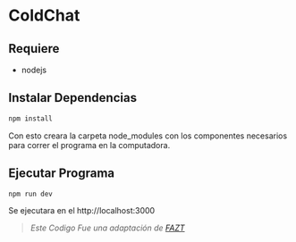 # ColdChat

## Requiere
* nodejs

## Instalar Dependencias
```javascript
npm install
```
Con esto creara la carpeta node_modules con los componentes necesarios para correr el programa en la computadora.

## Ejecutar Programa
```javascript
npm run dev
```
Se ejecutara en el http://localhost:3000

>*Este Codigo Fue una adaptación de* *[FAZT][1]*

[1]: https://www.youtube.com/channel/UCX9NJ471o7Wie1DQe94RVIg
